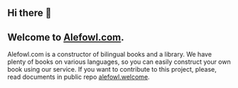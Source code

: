 ## Hi there 👋

## Welcome to [Alefowl.com](https://www.alefowl.com).
Alefowl.com is a constructor of bilingual books and a library.
We have plenty of books on various languages, so you can easily construct your own book using our service.
If you want to contribute to this project, please, read documents in public repo [alefowl.welcome](https://github.com/Alefowl/welcome).

<!--

**Here are some ideas to get you started:**

🙋‍♀️ A short introduction - what is your organization all about?
🌈 Contribution guidelines - how can the community get involved?
👩‍💻 Useful resources - where can the community find your docs? Is there anything else the community should know?
🍿 Fun facts - what does your team eat for breakfast?
🧙 Remember, you can do mighty things with the power of [Markdown](https://docs.github.com/github/writing-on-github/getting-started-with-writing-and-formatting-on-github/basic-writing-and-formatting-syntax)
-->
